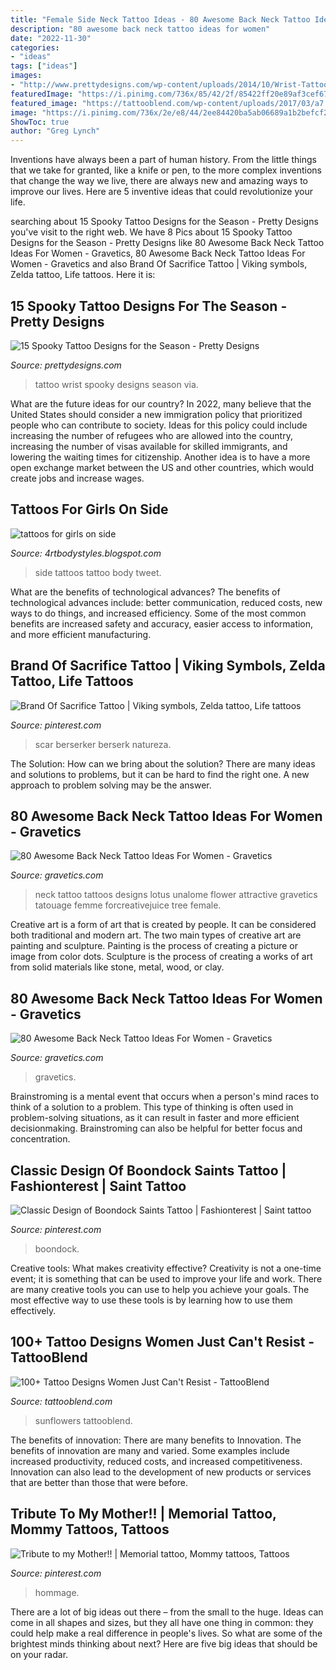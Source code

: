```yaml
---
title: "Female Side Neck Tattoo Ideas - 80 Awesome Back Neck Tattoo Ideas For Women"
description: "80 awesome back neck tattoo ideas for women"
date: "2022-11-30"
categories:
- "ideas"
tags: ["ideas"]
images:
- "http://www.prettydesigns.com/wp-content/uploads/2014/10/Wrist-Tattoo.jpg"
featuredImage: "https://i.pinimg.com/736x/85/42/2f/85422ff20e89af3cef6780efcfed07bc.jpg"
featured_image: "https://tattooblend.com/wp-content/uploads/2017/03/a7.jpg"
image: "https://i.pinimg.com/736x/2e/e8/44/2ee84420ba5ab06689a1b2befcf229c4--scar-tattoo-tattoo-life.jpg"
ShowToc: true
author: "Greg Lynch"
---
```



Inventions have always been a part of human history. From the little things that we take for granted, like a knife or pen, to the more complex inventions that change the way we live, there are always new and amazing ways to improve our lives. Here are 5 inventive ideas that could revolutionize your life.

	

		
searching about 15 Spooky Tattoo Designs for the Season - Pretty Designs you've visit to the right web. We have 8 Pics about 15 Spooky Tattoo Designs for the Season - Pretty Designs like 80 Awesome Back Neck Tattoo Ideas For Women - Gravetics, 80 Awesome Back Neck Tattoo Ideas For Women - Gravetics and also Brand Of Sacrifice Tattoo | Viking symbols, Zelda tattoo, Life tattoos. Here it is:
		
    
## 15 Spooky Tattoo Designs For The Season - Pretty Designs

<img loading=lazy src="http://www.prettydesigns.com/wp-content/uploads/2014/10/Wrist-Tattoo.jpg" onerror="this.onerror=null;this.src='https://tse2.mm.bing.net/th?id=OIP.jDLoEO6Eg5TjDzp7Goqw5QHaLH&amp;pid=15.1';" alt="15 Spooky Tattoo Designs for the Season - Pretty Designs">

_Source: prettydesigns.com_

>tattoo wrist spooky designs season via. 

	

What are the future ideas for our country?
In 2022, many believe that the United States should consider a new immigration policy that prioritized people who can contribute to society. Ideas for this policy could include increasing the number of refugees who are allowed into the country, increasing the number of visas available for skilled immigrants, and lowering the waiting times for citizenship. Another idea is to have a more open exchange market between the US and other countries, which would create jobs and increase wages.

    
## Tattoos For Girls On Side

<img loading=lazy src="http://1.bp.blogspot.com/-9ESG2Dv5cJ0/Ty5Bs9RtXVI/AAAAAAAAArw/3nB1d21j1VI/s1600/Women-Side-Tattoo-Design-Fashion-2012.jpg" onerror="this.onerror=null;this.src='https://tse4.mm.bing.net/th?id=OIP.EsCJDQKhi_t2grI-LpRocQHaJ4&amp;pid=15.1';" alt="tattoos for girls on side">

_Source: 4rtbodystyles.blogspot.com_

>side tattoos tattoo body tweet. 

	

What are the benefits of technological advances?
The benefits of technological advances include: better communication, reduced costs, new ways to do things, and increased efficiency. Some of the most common benefits are increased safety and accuracy, easier access to information, and more efficient manufacturing.

    
## Brand Of Sacrifice Tattoo | Viking Symbols, Zelda Tattoo, Life Tattoos

<img loading=lazy src="https://i.pinimg.com/736x/2e/e8/44/2ee84420ba5ab06689a1b2befcf229c4--scar-tattoo-tattoo-life.jpg" onerror="this.onerror=null;this.src='https://tse2.mm.bing.net/th?id=OIP.t-vdKa1tuU-iwRCBR909QgHaHa&amp;pid=15.1';" alt="Brand Of Sacrifice Tattoo | Viking symbols, Zelda tattoo, Life tattoos">

_Source: pinterest.com_

>scar berserker berserk natureza. 

	

The Solution: How can we bring about the solution?
There are many ideas and solutions to problems, but it can be hard to find the right one. A new approach to problem solving may be the answer.

    
## 80 Awesome Back Neck Tattoo Ideas For Women - Gravetics

<img loading=lazy src="https://www.gravetics.com/wp-content/uploads/2016/11/Unalome-Lotus-Flower-Back-Of-Neck-Tattoo-For-Girls.jpg" onerror="this.onerror=null;this.src='https://tse4.mm.bing.net/th?id=OIP.Aen2d4zyF8sEuyQVfe1tyAHaHa&amp;pid=15.1';" alt="80 Awesome Back Neck Tattoo Ideas For Women - Gravetics">

_Source: gravetics.com_

>neck tattoo tattoos designs lotus unalome flower attractive gravetics tatouage femme forcreativejuice tree female. 

	

Creative art is a form of art that is created by people. It can be considered both traditional and modern art. The two main types of creative art are painting and sculpture. Painting is the process of creating a picture or image from color dots. Sculpture is the process of creating a works of art from solid materials like stone, metal, wood, or clay.

    
## 80 Awesome Back Neck Tattoo Ideas For Women - Gravetics

<img loading=lazy src="https://www.gravetics.com/wp-content/uploads/2016/11/Cross-Faight-Tattoo-For-Women-On-Back-Of-The-Neck.jpg" onerror="this.onerror=null;this.src='https://tse1.mm.bing.net/th?id=OIP.kCmBuRFUVANAbNBIMcGVkgHaJ4&amp;pid=15.1';" alt="80 Awesome Back Neck Tattoo Ideas For Women - Gravetics">

_Source: gravetics.com_

>gravetics. 

	

Brainstroming is a mental event that occurs when a person's mind races to think of a solution to a problem. This type of thinking is often used in problem-solving situations, as it can result in faster and more efficient decisionmaking. Brainstroming can also be helpful for better focus and concentration.

    
## Classic Design Of Boondock Saints Tattoo | Fashionterest | Saint Tattoo

<img loading=lazy src="https://i.pinimg.com/736x/85/42/2f/85422ff20e89af3cef6780efcfed07bc.jpg" onerror="this.onerror=null;this.src='https://tse2.mm.bing.net/th?id=OIP.nswq5jExSmkXmKTcB8p3zQHaJ3&amp;pid=15.1';" alt="Classic Design of Boondock Saints Tattoo | Fashionterest | Saint tattoo">

_Source: pinterest.com_

>boondock. 

	

Creative tools: What makes creativity effective?
Creativity is not a one-time event; it is something that can be used to improve your life and work. There are many creative tools you can use to help you achieve your goals. The most effective way to use these tools is by learning how to use them effectively.

    
## 100+ Tattoo Designs Women Just Can&#039;t Resist - TattooBlend

<img loading=lazy src="https://tattooblend.com/wp-content/uploads/2017/03/a7.jpg" onerror="this.onerror=null;this.src='https://tse3.mm.bing.net/th?id=OIP.dZgJg-iIkQMWFacihdY45AHaHX&amp;pid=15.1';" alt="100+ Tattoo Designs Women Just Can&#039;t Resist - TattooBlend">

_Source: tattooblend.com_

>sunflowers tattooblend. 

	

The benefits of innovation: There are many benefits to Innovation.
The benefits of innovation are many and varied. Some examples include increased productivity, reduced costs, and increased competitiveness. Innovation can also lead to the development of new products or services that are better than those that were before.

    
## Tribute To My Mother!! | Memorial Tattoo, Mommy Tattoos, Tattoos

<img loading=lazy src="https://i.pinimg.com/736x/5e/e0/20/5ee020c8e84efe0de2cdba03cfbca601--tribute-mothers.jpg" onerror="this.onerror=null;this.src='https://tse1.mm.bing.net/th?id=OIP.TBgq7ApO9JTofNSiyXj7UAHaLg&amp;pid=15.1';" alt="Tribute to my Mother!! | Memorial tattoo, Mommy tattoos, Tattoos">

_Source: pinterest.com_

>hommage. 

	

There are a lot of big ideas out there – from the small to the huge. Ideas can come in all shapes and sizes, but they all have one thing in common: they could help make a real difference in people's lives. So what are some of the brightest minds thinking about next? Here are five big ideas that should be on your radar.

